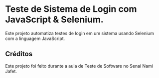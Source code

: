 # Teste de Sistema de Login com JavaScript & Selenium.

Este projeto automatiza testes de login em um sistema usando Selenium com a linguagem JavaScript.

## Créditos

Este projeto foi feito durante a aula de Teste de Software no Senai Nami Jafet.
